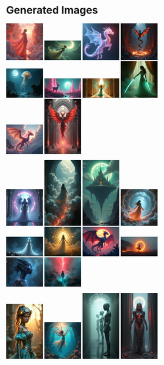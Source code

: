 # Generated Images



<img src="2025_08_17_01.png" width="100"/> <img src="2025_08_17_02.png" width="100"/> <img src="2025_08_17_03.png" width="100"/> <img src="2025_08_17_04.png" width="100"/> <img src="2025_08_17_05.png" width="100"/> <img src="2025_08_17_06.png" width="100"/> <img src="2025_08_17_07.png" width="100"/> <img src="2025_08_17_08.png" width="100"/> <img src="2025_08_17_09.png" width="100"/> <img src="2025_08_17_10.png" width="100"/>

<img src="2025_08_17_11.png" width="100"/> <img src="2025_08_17_12.png" width="100"/> <img src="2025_08_17_13.png" width="100"/> <img src="2025_08_17_14.png" width="100"/> <img src="2025_08_17_15.png" width="100"/> <img src="2025_08_17_16.png" width="100"/> <img src="2025_08_17_17.png" width="100"/> <img src="2025_08_17_18.png" width="100"/> <img src="2025_08_17_19.png" width="100"/> <img src="2025_08_17_20.png" width="100"/>

<img src="2025_08_17_21.png" width="100"/> <img src="2025_08_17_22.png" width="100"/> <img src="2025_08_17_23.png" width="100"/> <img src="2025_08_17_24.png" width="100"/>